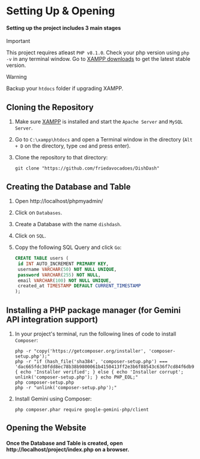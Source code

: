 # Setting Up & Opening
#### Setting up the project includes 3 main stages
> [!IMPORTANT]
> This project requires atleast `PHP v8.1.0`. Check your php version using `php -v` in any terminal window.
> Go to [XAMPP downloads](https://www.apachefriends.org/download.html) to get the latest stable version.

>[!WARNING]
> Backup your `htdocs` folder if upgrading XAMPP.

## Cloning the Repository
1. Make sure [XAMPP](https://www.apachefriends.org/) is installed and start the `Apache Server` and `MySQL Server`.
2. Go to `C:\xampp\htdocs` and open a Terminal window in the directory (`Alt + D` on the directory, type `cmd` and press enter).
3. Clone the repository to that directory:
   
   ```git
   git clone "https://github.com/friedavocadoes/DishDash"
   ```

## Creating the Database and Table
1. Open http://localhost/phpmyadmin/
2. Click on `Databases`.
3. Create a Database with the name `dishdash`.
4. Click on `SQL`.
5. Copy the following SQL Query and click `Go`:
   
   ```sql
   CREATE TABLE users (
    id INT AUTO_INCREMENT PRIMARY KEY,
    username VARCHAR(50) NOT NULL UNIQUE,
    password VARCHAR(255) NOT NULL,
    email VARCHAR(100) NOT NULL UNIQUE,
    created_at TIMESTAMP DEFAULT CURRENT_TIMESTAMP
   );
   ```

## Installing a PHP package manager (for Gemini API integration support)
1. In your project's terminal, run the following lines of code to install `Composer`:
   
   ```Batchfile
   php -r "copy('https://getcomposer.org/installer', 'composer-setup.php');"
   php -r "if (hash_file('sha384', 'composer-setup.php') === 'dac665fdc30fdd8ec78b38b9800061b4150413ff2e3b6f88543c636f7cd84f6db9189d43a81e5503cda447da73c7e5b6') { echo 'Installer verified'; } else { echo 'Installer corrupt'; unlink('composer-setup.php'); } echo PHP_EOL;"
   php composer-setup.php
   php -r "unlink('composer-setup.php');"
   ```

2. Install Gemini using Composer:

   ```BatchFile
   php composer.phar require google-gemini-php/client
   ```



## Opening the Website
#### Once the Database and Table is created, open http://localhost/project/index.php on a browser.
